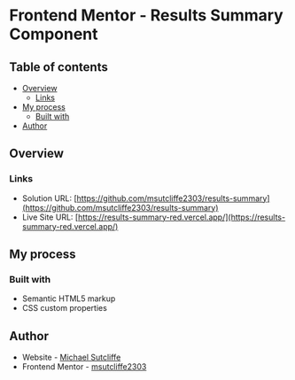 # Frontend Mentor - Results Summary Component


## Table of contents

- [Overview](#overview)
  - [Links](#links)
- [My process](#my-process)
  - [Built with](#built-with)
- [Author](#author)

## Overview

### Links

- Solution URL: [https://github.com/msutcliffe2303/results-summary](https://github.com/msutcliffe2303/results-summary)
- Live Site URL: [https://results-summary-red.vercel.app/](https://results-summary-red.vercel.app/)

## My process

### Built with

- Semantic HTML5 markup
- CSS custom properties

## Author

- Website - [Michael Sutcliffe]()
- Frontend Mentor - [msutcliffe2303](https://www.frontendmentor.io/profile/msutcliffe2303)
